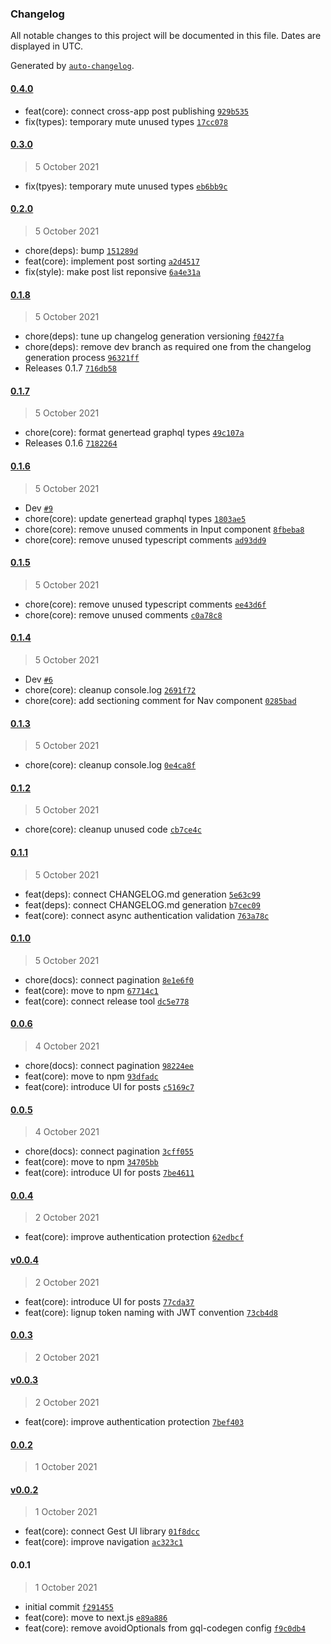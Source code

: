 ### Changelog

All notable changes to this project will be documented in this file. Dates are displayed in UTC.

Generated by [`auto-changelog`](https://github.com/CookPete/auto-changelog).

#### [0.4.0](https://github.com/dvakatsiienko/hackernews-ui/compare/0.3.0...0.4.0)

- feat(core): connect cross-app post publishing [`929b535`](https://github.com/dvakatsiienko/hackernews-ui/commit/929b53551916382c6256c74309b672bfbeaaff55)
- fix(types): temporary mute unused types [`17cc078`](https://github.com/dvakatsiienko/hackernews-ui/commit/17cc078db9697968b7a410ddf20bdfa2444a0347)

#### [0.3.0](https://github.com/dvakatsiienko/hackernews-ui/compare/0.2.0...0.3.0)

> 5 October 2021

- fix(tpyes): temporary mute unused types [`eb6bb9c`](https://github.com/dvakatsiienko/hackernews-ui/commit/eb6bb9cc96b93146428713ae5d7264025a271328)

#### [0.2.0](https://github.com/dvakatsiienko/hackernews-ui/compare/0.1.8...0.2.0)

> 5 October 2021

- chore(deps): bump [`151289d`](https://github.com/dvakatsiienko/hackernews-ui/commit/151289d68fa1044071501042c61ece65917107b2)
- feat(core): implement post sorting [`a2d4517`](https://github.com/dvakatsiienko/hackernews-ui/commit/a2d4517ddf3ff231e9c12f2a91174be040412c22)
- fix(style): make post list reponsive [`6a4e31a`](https://github.com/dvakatsiienko/hackernews-ui/commit/6a4e31a8064651554ca9ec8b5752083eb3f410f0)

#### [0.1.8](https://github.com/dvakatsiienko/hackernews-ui/compare/0.1.7...0.1.8)

> 5 October 2021

- chore(deps): tune up changelog generation versioning [`f0427fa`](https://github.com/dvakatsiienko/hackernews-ui/commit/f0427fab40c3ad0938dbf1da76620a91fdcb9191)
- chore(deps): remove dev branch as required one from the changelog generation process [`96321ff`](https://github.com/dvakatsiienko/hackernews-ui/commit/96321ff77141cf46d8d54b6c0766a222a6fa93bd)
- Releases 0.1.7 [`716db58`](https://github.com/dvakatsiienko/hackernews-ui/commit/716db5847ae55b09910f77ee0d6d7e0ad52c8ec9)

#### [0.1.7](https://github.com/dvakatsiienko/hackernews-ui/compare/0.1.6...0.1.7)

> 5 October 2021

- chore(core): format genertead graphql types [`49c107a`](https://github.com/dvakatsiienko/hackernews-ui/commit/49c107ac07bc7330194372d8eb09cc037c76b0fb)
- Releases 0.1.6 [`7182264`](https://github.com/dvakatsiienko/hackernews-ui/commit/7182264377887eec63ba8db9dfde5ae1ea94d2e8)

#### [0.1.6](https://github.com/dvakatsiienko/hackernews-ui/compare/0.1.5...0.1.6)

> 5 October 2021

- Dev [`#9`](https://github.com/dvakatsiienko/hackernews-ui/pull/9)
- chore(core): update genertead graphql types [`1803ae5`](https://github.com/dvakatsiienko/hackernews-ui/commit/1803ae5562602f5e4e879d7b2d258e0a7a77b9f6)
- chore(core): remove unused comments in Input component [`8fbeba8`](https://github.com/dvakatsiienko/hackernews-ui/commit/8fbeba8906c8cb79bcb8efe3c1690dfae71a6321)
- chore(core): remove unused typescript comments [`ad93dd9`](https://github.com/dvakatsiienko/hackernews-ui/commit/ad93dd95988d5924fbed1e8a2e9d0d918fa033cb)

#### [0.1.5](https://github.com/dvakatsiienko/hackernews-ui/compare/0.1.4...0.1.5)

> 5 October 2021

- chore(core): remove unused typescript comments [`ee43d6f`](https://github.com/dvakatsiienko/hackernews-ui/commit/ee43d6f6df24de211c772905bcc9ab92106b2d18)
- chore(core): remove unused comments [`c0a78c8`](https://github.com/dvakatsiienko/hackernews-ui/commit/c0a78c8ad1f25da02fd327d77380912928abbbfe)

#### [0.1.4](https://github.com/dvakatsiienko/hackernews-ui/compare/0.1.3...0.1.4)

> 5 October 2021

- Dev [`#6`](https://github.com/dvakatsiienko/hackernews-ui/pull/6)
- chore(core): cleanup console.log [`2691f72`](https://github.com/dvakatsiienko/hackernews-ui/commit/2691f72a7427ddbbb86dc7fc567ae34cdc244474)
- chore(core): add sectioning comment for Nav component [`0285bad`](https://github.com/dvakatsiienko/hackernews-ui/commit/0285bade307aef333129dd3c10e380ed40aa579e)

#### [0.1.3](https://github.com/dvakatsiienko/hackernews-ui/compare/0.1.2...0.1.3)

> 5 October 2021

- chore(core): cleanup console.log [`0e4ca8f`](https://github.com/dvakatsiienko/hackernews-ui/commit/0e4ca8f7d828ed409045b7a14629c80a518338ef)

#### [0.1.2](https://github.com/dvakatsiienko/hackernews-ui/compare/0.1.1...0.1.2)

> 5 October 2021

- chore(core): cleanup unused code [`cb7ce4c`](https://github.com/dvakatsiienko/hackernews-ui/commit/cb7ce4cf20f9be4f8c2337cdb583bf191f954924)

#### [0.1.1](https://github.com/dvakatsiienko/hackernews-ui/compare/0.1.0...0.1.1)

> 5 October 2021

- feat(deps): connect CHANGELOG.md generation [`5e63c99`](https://github.com/dvakatsiienko/hackernews-ui/commit/5e63c99f316e88c2374b4c75ad8bef7e93a5417e)
- feat(deps): connect CHANGELOG.md generation [`b7cec09`](https://github.com/dvakatsiienko/hackernews-ui/commit/b7cec093d9228249293533c57e125c80f01c9e6e)
- feat(core): connect async authentication validation [`763a78c`](https://github.com/dvakatsiienko/hackernews-ui/commit/763a78c416ace8a1596fddfa46dde4b512013f9e)

#### [0.1.0](https://github.com/dvakatsiienko/hackernews-ui/compare/0.0.6...0.1.0)

> 5 October 2021

- chore(docs): connect pagination [`8e1e6f0`](https://github.com/dvakatsiienko/hackernews-ui/commit/8e1e6f043eb5a6768c779522f6abf15f5629b873)
- feat(core): move to npm [`67714c1`](https://github.com/dvakatsiienko/hackernews-ui/commit/67714c1874d929d00939a997032cff278dfc7e7e)
- feat(core): connect release tool [`dc5e778`](https://github.com/dvakatsiienko/hackernews-ui/commit/dc5e778e9630d47603223aedf5d0a20255e7caf9)

#### [0.0.6](https://github.com/dvakatsiienko/hackernews-ui/compare/0.0.5...0.0.6)

> 4 October 2021

- chore(docs): connect pagination [`98224ee`](https://github.com/dvakatsiienko/hackernews-ui/commit/98224ee3433eb2715f8a9f374ce53e573f1a3463)
- feat(core): move to npm [`93dfadc`](https://github.com/dvakatsiienko/hackernews-ui/commit/93dfadc8c28166e409da9a87287afc6c2998f45a)
- feat(core): introduce UI for posts [`c5169c7`](https://github.com/dvakatsiienko/hackernews-ui/commit/c5169c7c953363c8ac757ca018e237f29d120b2b)

#### [0.0.5](https://github.com/dvakatsiienko/hackernews-ui/compare/0.0.4...0.0.5)

> 4 October 2021

- chore(docs): connect pagination [`3cff055`](https://github.com/dvakatsiienko/hackernews-ui/commit/3cff055326be33287dca18a201bb52069ca417b8)
- feat(core): move to npm [`34705bb`](https://github.com/dvakatsiienko/hackernews-ui/commit/34705bb697eef8c8e54df8f849a335262b98745a)
- feat(core): introduce UI for posts [`7be4611`](https://github.com/dvakatsiienko/hackernews-ui/commit/7be4611ac54498b3ea4b45c0a6b484f8f539f412)

#### [0.0.4](https://github.com/dvakatsiienko/hackernews-ui/compare/v0.0.4...0.0.4)

> 2 October 2021

- feat(core): improve authentication protection [`62edbcf`](https://github.com/dvakatsiienko/hackernews-ui/commit/62edbcfce3d6cde87ed2c9ba6f98941e1e8d429b)

#### [v0.0.4](https://github.com/dvakatsiienko/hackernews-ui/compare/0.0.3...v0.0.4)

> 2 October 2021

- feat(core): introduce UI for posts [`77cda37`](https://github.com/dvakatsiienko/hackernews-ui/commit/77cda3725034c16b0b77f892bee819947c356aee)
- feat(core): lignup token naming with JWT convention [`73cb4d8`](https://github.com/dvakatsiienko/hackernews-ui/commit/73cb4d87d8bacea31791e481db7fc326e32f1a70)

#### [0.0.3](https://github.com/dvakatsiienko/hackernews-ui/compare/v0.0.3...0.0.3)

> 2 October 2021

#### [v0.0.3](https://github.com/dvakatsiienko/hackernews-ui/compare/0.0.2...v0.0.3)

> 2 October 2021

- feat(core): improve authentication protection [`7bef403`](https://github.com/dvakatsiienko/hackernews-ui/commit/7bef4035b1fa23ef072eba196fc5644eb6108b30)

#### [0.0.2](https://github.com/dvakatsiienko/hackernews-ui/compare/v0.0.2...0.0.2)

> 1 October 2021

#### [v0.0.2](https://github.com/dvakatsiienko/hackernews-ui/compare/0.0.1...v0.0.2)

> 1 October 2021

- feat(core): connect Gest UI library [`01f8dcc`](https://github.com/dvakatsiienko/hackernews-ui/commit/01f8dcc75e724ad921e2eaa527e44e1978e4f313)
- feat(core): improve navigation [`ac323c1`](https://github.com/dvakatsiienko/hackernews-ui/commit/ac323c19ab9c332b095344fd3b2071c8b2f67f99)

#### 0.0.1

> 1 October 2021

- initial commit [`f291455`](https://github.com/dvakatsiienko/hackernews-ui/commit/f291455401e07f597c1a77bcc66099f5103d2be4)
- feat(core): move to next.js [`e89a886`](https://github.com/dvakatsiienko/hackernews-ui/commit/e89a8860d4e0620f6fe871ad62695674c432c849)
- feat(core): remove avoidOptionals from gql-codegen config [`f9c0db4`](https://github.com/dvakatsiienko/hackernews-ui/commit/f9c0db4e7ace5cf5b42f4b5575fb2df66192bede)
